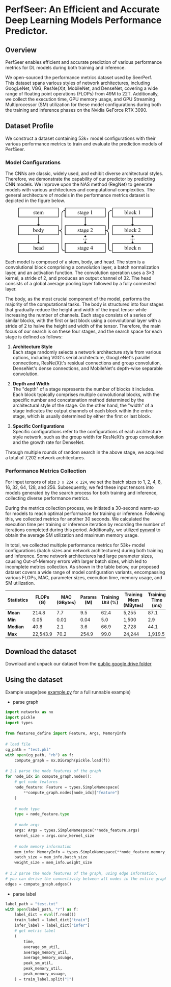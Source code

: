 # PerfSeer: An Efficient and Accurate Deep Learning Models Performance Predictor.
## Overview
PerfSeer enables efficient and accurate prediction of various performance metrics for DL models during both training and inference.

We open-sourced the performance metrics dataset used by SeerPerf.  
This dataset spans various styles of network architectures, including GoogLeNet, VGG, ResNe(X)t, MobileNet, and DenseNet, covering a wide range of floating point operations (FLOPs) from 49M to 22T. Additionally, we collect the execution time, GPU memory usage, and GPU Streaming Multiprocessor (SM) utilization for these model configurations during both the training and inference phases on the Nvidia GeForce RTX 3090.

## Dataset Profile
We construct a dataset containing 53k+ model configurations with their various performance metrics to train and evaluate the prediction models of PerfSeer.

### Model Configurations
The CNNs are classic, widely used, and exhibit diverse architectural styles. Therefore, we demonstrate the capability of our predictor by predicting CNN models. We improve upon the NAS method (RegNet) to generate models with various architectures and computational complexities. The general architecture of models in the performance metrics dataset is depicted in the figure below.
<figure style="text-align: center;">
  <img src="./general_model.jpg" alt="General architecture" width="600"/>
</figure>

Each model is composed of a stem, body, and head. The stem is a convolutional block comprising a convolution layer, a batch normalization layer, and an activation function. The convolution operation uses a 3×3 kernel, a stride of 2, and produces an output channel of 32. The head consists of a global average pooling layer followed by a fully connected layer.

The body, as the most crucial component of the model, performs the majority of the computational tasks. The body is structured into four stages that gradually reduce the height and width of the input tensor while increasing the number of channels. Each stage consists of a series of similar blocks, with the first or last block using a convolutional layer with a stride of 2 to halve the height and width of the tensor. Therefore, the main focus of our search is on these four stages, and the search space for each stage is defined as follows:

1. **Architecture Style**  
   Each stage randomly selects a network architecture style from various options, including VGG's serial architecture, GoogLeNet's parallel connections, ResNe(X)t's residual connections and group convolution, DenseNet's dense connections, and MobileNet's depth-wise separable convolution.

2. **Depth and Width**  
   The "depth" of a stage represents the number of blocks it includes. Each block typically comprises multiple convolutional blocks, with the specific number and concatenation method determined by the architectural style of the stage. On the other hand, the "width" of a stage indicates the output channels of each block within the entire stage, which is usually determined by either the first or last block.

3. **Specific Configurations**  
   Specific configurations refer to the configurations of each architecture style network, such as the group width for ResNeXt’s group convolution and the growth rate for DenseNet.

Through multiple rounds of random search in the above stage, we acquired a total of 7,202 network architectures.

### Performance Metrics Collection

For input tensors of size `3 x 224 x 224`, we set the batch sizes to 1, 2, 4, 8, 16, 32, 64, 128, and 256. Subsequently, we fed these input tensors into models generated by the search process for both training and inference, collecting diverse performance metrics.

During the metrics collection process, we initiated a 30-second warm-up for models to reach optimal performance for training or inference. Following this, we collected metrics for another 30 seconds. We calculated the execution time per training or inference iteration by recording the number of iterations completed during this period. Additionally, we utilized [pynvml](https://pypi.org/project/pynvml) to obtain the average SM utilization and maximum memory usage.

In total, we collected multiple performance metrics for 53k+ model configurations (batch sizes and network architectures) during both training and inference. Some network architectures had large parameter sizes, causing Out-of-Memory errors with larger batch sizes, which led to incomplete metrics collection. As shown in the table below, our proposed dataset covers a wide range of model configuration variants, encompassing various FLOPs, MAC, parameter sizes, execution time, memory usage, and SM utilization.

| Statistics | FLOPs (G) | MAC (GBytes) | Params (M) | Training Util (%) | Training Mem (MBytes) | Training Time (ms) | Inference Util (%) | Inference Mem (MBytes) | Inference Time (ms) |
|------------|-----------|--------------|------------|-------------------|-----------------------|--------------------|---------------------|------------------------|---------------------|
| **Mean**   | 214.8     | 7.7          | 9.5        | 62.4              | 5,255                 | 87.1               | 72.9                | 2,412                  | 23.8                |
| **Min**    | 0.05      | 0.01         | 0.04       | 5.0               | 1,500                 | 2.9                | 8.0                 | 1,410                  | 0.8                 |
| **Median** | 40.8      | 2.1          | 3.6        | 66.9              | 2,728                 | 44.1               | 97.0                | 1,790                  | 9.2                 |
| **Max**    | 22,543.9  | 70.2         | 254.9      | 99.0              | 24,244                | 1,919.5            | 99.0                | 19,462                 | 554.5               |





## Download the dataset 
Download and unpack our dataset from the [public google drive folder](https://drive.google.com/drive/folders/15anTR-bBTTfvXx9aQXp1BlMcqXjJsmmW?usp=sharing)

## Using the dataset
Example usage(see [example.py](util_dataset/example.py) for a full runnable example)
- parse graph
```python
import networkx as nx
import pickle
import types

from features_define import Feature, Args, MemoryInfo

# load file
cg_path = "test.pkl"
with open(cg_path, "rb") as f:
    compute_graph = nx.DiGraph(pickle.load(f))

# 1.1 parse the node features of the graph
for node_idx in compute_graph.nodes():
    # get node features
    node_feature: Feature = types.SimpleNamespace(
        **compute_graph.nodes[node_idx]["feature"]
    )

    # node type
    type = node_feature.type

    # node args
    args: Args = types.SimpleNamespace(**node_feature.args)
    kernel_size = args.conv_kernel_size

    # node memory information
    mem_info: MemoryInfo = types.SimpleNamespace(**node_feature.memory_info)
    batch_size = mem_info.batch_size
    weight_size = mem_info.weight_size

# 1.2 parse the node features of the graph, using edge information,
# you can derive the connectivity between all nodes in the entire graph.
edges = compute_graph.edges()
```
- parse label
```python
label_path = "test.txt"
with open(label_path, "r") as f:
    label_dict = eval(f.read())
    train_label = label_dict["train"]
    infer_label = label_dict["infer"]
    # get metric label
    (
        time,
        average_sm_util,
        average_memory_util,
        average_memory_usuage,
        peak_sm_util,
        peak_memory_util,
        peak_memory_usuage,
    ) = train_label.split("|")
```
